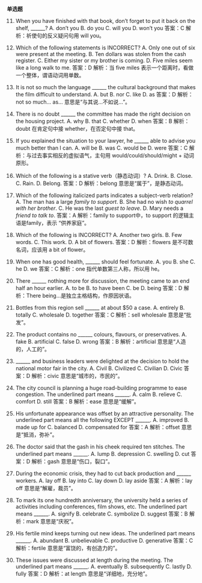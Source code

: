 **单选题**

11. When you have finished with that book, don’t forget to put it back on the shelf, ______?
A. don’t you B. do you C. will you D. won’t you
答案：C
解析：祈使句的反义疑问句用 will you。

12. Which of the following statements is INCORRECT?
A. Only one out of six were present at the meeting.
B. Ten dollars was stolen from the cash register.
C. Either my sister or my brother is coming.
D. Five miles seem like a long walk to me.
答案：D
解析：当 five miles 表示一个距离时，看做一个整体，谓语动词用单数。

13. It is not so much the language ______ the cultural background that makes the film difficult to understand.
A. but B. nor C. like D. as
答案：D
解析：not so much… as… 意思是“与其说…不如说…”。

14. There is no doubt ______ the committee has made the right decision on the housing project.
A. why B. that C. whether D. when
答案：B
解析：doubt 在肯定句中接 whether，在否定句中接 that。

15. If you explained the situation to your lawyer, he ______ able to advise you much better than I can.
A. will be B. was C. would be D. were
答案：C
解析：与过去事实相反的虚拟语气，主句用 would/could/should/might + 动词原形。

16. Which of the following is a stative verb（静态动词）?
A. Drink. B. Close. C. Rain. D. Belong.
答案：D
解析：belong 意思是“属于”，是静态动词。

17. Which of the following italicized parts indicates a subject-verb relation?
A. The man has a large *family to support*.
B. She had no wish *to quarrel with her brother*.
C. He was the last *guest to leave*.
D. Mary needs a *friend to talk to*.
答案：A
解析：family to support中，to support 的逻辑主语是family，表示 “供养家庭”。

18. Which of the following is INCORRECT?
A. Another two girls. B. Few words. C. This work. D. A bit of flowers.
答案：D
解析：flowers 是不可数名词，应该用 a bit of flower。

19. When one has good health, ______ should feel fortunate.
A. you B. she C. he D. we
答案：C
解析：one 指代单数第三人称，所以用 he。

20. There ______ nothing more for discussion, the meeting came to an end half an hour earlier.
A. to be B. to have been C. be D. being
答案：D
解析：There being…是独立主格结构，作原因状语。

21. Bottles from this region sell ______ at about $50 a case.
A. entirely B. totally C. wholesale D. together
答案：C
解析：sell wholesale 意思是“批发”。

22. The product contains no ______ colours, flavours, or preservatives.
A. fake B. artificial C. false D. wrong
答案：B
解析：artificial 意思是“人造的，人工的”。

23. ______ and business leaders were delighted at the decision to hold the national motor fair in the city.
A. Civil B. Civilized C. Civilian D. Civic
答案：D
解析：civic 意思是“城市的，市民的”。

24. The city council is planning a huge road-building programme to ease congestion. The underlined part means ______.
A. calm B. relieve C. comfort D. still
答案：B
解析：ease 意思是“缓解”。

25. His unfortunate appearance was offset by an attractive personality. The underlined part means all the following EXCEPT ______.
A. improved B. made up for C. balanced D. compensated for
答案：A
解析：offset 意思是“抵消，弥补”。

26. The doctor said that the gash in his cheek required ten stitches. The underlined part means ______.
A. lump B. depression C. swelling D. cut
答案：D
解析：gash 意思是“伤口，裂口”。

27. During the economic crisis, they had to cut back production and ______ workers.
A. lay off B. lay into C. lay down D. lay aside
答案：A
解析：lay off 意思是“解雇，裁员”。

28. To mark its one hundredth anniversary, the university held a series of activities including conferences, film shows, etc. The underlined part means ______.
A. signify B. celebrate C. symbolize D. suggest
答案：B
解析：mark 意思是“庆祝”。

29. His fertile mind keeps turning out new ideas. The underlined part means ______.
A. abundant B. unbelievable C. productive D. generative
答案：C
解析：fertile 意思是“富饶的，有创造力的”。

30. These issues were discussed at length during the meeting. The underlined part means ______.
A. eventually B. subsequently C. lastly D. fully
答案：D
解析：at length 意思是“详细地，充分地”。
